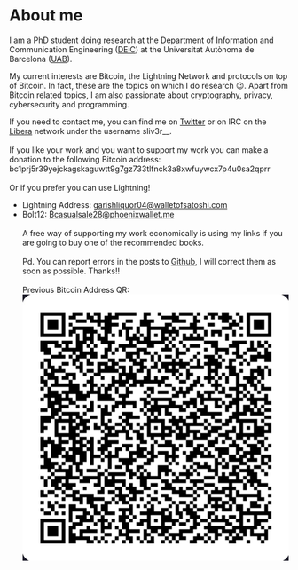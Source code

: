 
# About me

I am a PhD student doing research at the Department of Information and Communication Engineering ([DEiC](https://deic.uab.cat/)) at the Universitat Autònoma de Barcelona ([UAB](https://www.uab.cat/)).


My current interests are Bitcoin, the Lightning Network and protocols on top of Bitcoin. In fact, these are the topics on which I do research 😉. Apart from Bitcoin related topics, I am also passionate about cryptography, privacy, cybersecurity and programming.

If you need to contact me, you can find me on [Twitter](https://x.com/sliv3r__) or on IRC on the [Libera](https://web.libera.chat/) network under the username sliv3r__. 
\
\
If you like your work and you want to support my work you can make a donation to the following Bitcoin address:
\
bc1prj5r39yejckagskaguwtt9g7gz733tlfnck3a8xwfuywcx7p4u0sa2qprr
\
\
Or if you prefer you can use Lightning!
- Lightning Address: garishliquor04@walletofsatoshi.com
- Bolt12: [₿casualsale28@phoenixwallet.me](mailto:₿casualsale28@phoenixwallet.me)
\
\
A free way of supporting my work economically is using my links if you are going to buy one of the recommended books.
\
\
Pd. You can report errors in the posts to [Github](https://github.com/polespinasa/website), I will correct them as soon as possible. Thanks!!
\
\
Previous Bitcoin Address QR:
\
![](/donations/bolt12.jpeg#center)